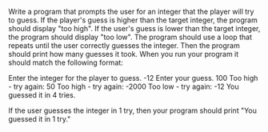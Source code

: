 Write a program that prompts the user for an integer that the player will try to guess. If the player's guess is higher than the target integer, the program should display "too high". If the user's guess is lower than the target integer, the program should display "too low". The program should use a loop that repeats until the user correctly guesses the integer. Then the program should print how many guesses it took.  When you run your program it should match the following format:

Enter the integer for the player to guess.
-12
Enter your guess.
100
Too high - try again:
50
Too high - try again:
-2000
Too low - try again:
-12
You guessed it in 4 tries.

If the user guesses the integer in 1 try, then your program should print "You guessed it in 1 try."
